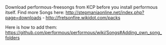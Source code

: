Download performous-freesongs from KCP before you install performous itself. Find more Songs here: http://stepmaniaonline.net/index.php?page=downloads - http://fretsonfire.wikidot.com/packs

Here is how to add them: https://github.com/performous/performous/wiki/Songs#Adding_own_song_folders
